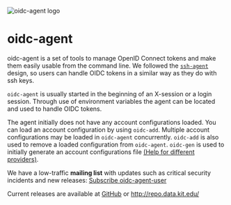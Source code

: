 ![oidc-agent logo](https://raw.githubusercontent.com/indigo-dc/oidc-agent/master/logo_wide.png)
# oidc-agent
oidc-agent is a set of tools to manage OpenID Connect tokens and make them easily usable 
from the command line. We followed the
[`ssh-agent`](https://www.openssh.com/) design, so users can 
handle OIDC tokens in a similar way as they do with ssh keys. 

`oidc-agent` is usually started in the beginning of an X-session or a login session. 
Through use of environment variables the agent can be located and used to handle 
OIDC tokens.

The agent initially does not have any account configurations loaded.  You can load an
account configuration by using `oidc-add`.  Multiple account configurations may
be loaded in `oidc-agent` concurrently.  `oidc-add` is also used to remove a loaded
configuration from `oidc-agent`. `oidc-gen` is used to initially generate an account
configurations file [(Help for different
providers)](provider/provider.md).

We have a low-traffic **mailing list** with updates such as critical security incidents and new releases: [Subscribe oidc-agent-user](https://www.lists.kit.edu/sympa/subscribe/oidc-agent-user)

Current releases are available at [GitHub](https://github.com/indigo-dc/oidc-agent/releases) or http://repo.data.kit.edu/

